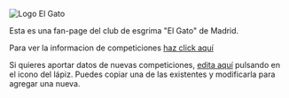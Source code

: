
![Logo El Gato](https://i0.wp.com/weareelgato.com/wp-content/uploads/2017/04/pie.png?resize=1024%2C124&ssl=1)

Esta es una fan-page del club de esgrima "El Gato" de Madrid.

Para ver la informacion de competiciones [haz click aquí](https://oinak.github.io/weareelgato/)

Si quieres aportar datos de nuevas competiciones, [edita aquí](https://github.com/oinak/weareelgato/edit/main/_data/competiciones.yml)
pulsando en el icono del lápiz.
Puedes copiar una de las existentes y modificarla para agregar una nueva.

